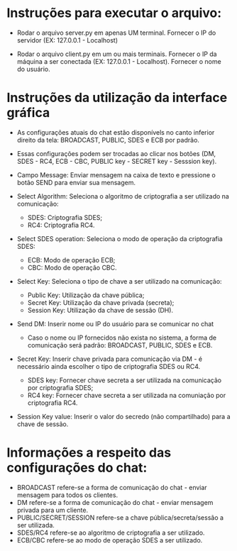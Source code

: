 # Instruções para executar o arquivo:

   * Rodar o arquivo server.py em apenas UM terminal.
        Fornecer o IP do servidor (EX: 127.0.0.1 - Localhost)

   * Rodar o arquivo client.py em um ou mais terminais.
        Fornecer o IP da máquina a ser conectada (EX: 127.0.0.1 - Localhost).
        Fornecer o nome do usuário.

# Instruções da utilização da interface gráfica

   * As configurações atuais do chat estão disponívels no canto inferior direito da tela: BROADCAST, PUBLIC, SDES e ECB por padrão.

   * Essas configurações podem ser trocadas ao clicar nos botões (DM, SDES - RC4, ECB - CBC, PUBLIC key - SECRET key - Sesssion key).

   * Campo Message: Enviar mensagem na caixa de texto e pressione o botão SEND para enviar sua mensagem.

   * Select Algorithm: Seleciona o algoritmo de criptografia a ser utilizado na comunicação:
       - SDES: Criptografia SDES;
       - RC4: Criptografia RC4.

   * Select SDES operation: Seleciona o modo de operação da criptografia SDES:
       - ECB: Modo de operação ECB;
       - CBC: Modo de operação CBC.

   * Select Key: Seleciona o tipo de chave a ser utilizado na comunicação:
       - Public Key: Utilização da chave pública;
       - Secret Key: Utilização da chave privada (secreta);
       - Session Key: Utilização da chave de sessão (DH).

   * Send DM: Inserir nome ou IP do usuário para se comunicar no chat
       - Caso o nome ou IP fornecidos não exista no sistema, a forma de comunicação será padrão: BROADCAST, PUBLIC, SDES e ECB.

   * Secret Key: Inserir chave privada para comunicação via DM - é necessário ainda escolher o tipo de criptografia SDES ou RC4.
       - SDES key: Fornecer chave secreta a ser utilizada na comunicação por criptografia SDES;
       - RC4 key: Fornecer chave secreta a ser utilizada na comuniação por criptografia RC4.

   * Session Key value: Inserir o valor do secredo (não compartilhado) para a chave de sessão.

# Informações a respeito das configurações do chat:

   * BROADCAST refere-se a forma de comunicação do chat - enviar mensagem para todos os clientes.
   * DM refere-se a forma de comunicação do chat - enviar mensagem privada para um cliente.
   * PUBLIC/SECRET/SESSION refere-se a chave pública/secreta/sessão a ser utilizada.
   * SDES/RC4 refere-se ao algoritmo de criptografia a ser utilizado.
   * ECB/CBC refere-se ao modo de operação SDES a ser utilizado.

